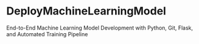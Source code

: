 # DeployMachineLearningModel
End-to-End Machine Learning Model Development with Python, Git, Flask, and Automated Training Pipeline

